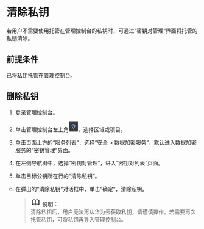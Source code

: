 # 清除私钥<a name="dew_01_0083"></a>

若用户不需要使用托管在管理控制台的私钥时，可通过“密钥对管理“界面将托管的私钥清除。

## 前提条件<a name="section181126545918"></a>

已将私钥托管在管理控制台。

## 删除私钥<a name="section54321655133911"></a>

1.  登录管理控制台。
2.  单击管理控制台左上角![](figures/icon_region.png)，选择区域或项目。
3.  单击页面上方的“服务列表“，选择“安全  \>  数据加密服务“，默认进入数据加密服务的“密钥管理“界面。
4.  在左侧导航树中，选择“密钥对管理“，进入“密钥对列表“页面。
5.  单击目标公钥所在行的“清除私钥“。
6.  在弹出的“清除私钥“对话框中，单击“确定“，清除私钥。

    >![](public_sys-resources/icon-note.gif) **说明：**   
    >清除私钥后，用户无法再从华为云获取私钥，请谨慎操作。若需要再次托管私钥，可将私钥再导入管理控制台。  


